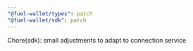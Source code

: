 ```yaml
---
"@fuel-wallet/types": patch
"@fuel-wallet/sdk": patch
---
```


Chore(sdk): small adjustments to adapt to connection service
